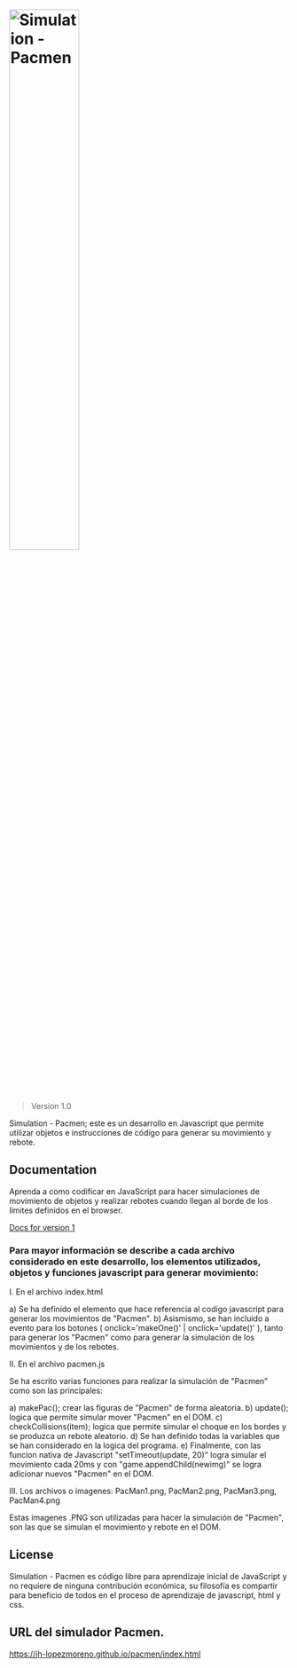 <h1><img src="" alt="Simulation - Pacmen" width="50%"></h1>

> Version 1.0

Simulation - Pacmen; este es un desarrollo en Javascript que permite utilizar objetos e instrucciones de código para generar su movimiento y rebote.

## Documentation

Aprenda a como codificar en JavaScript para hacer simulaciones de movimiento de objetos y realizar rebotes cuando llegan al borde de los limites definidos en el browser.

[Docs for version 1](https://jh-lopezmoreno.github.io/pacmen/docs)

### Para mayor información se describe a cada archivo considerado en este desarrollo, los elementos utilizados, objetos y funciones javascript para generar movimiento:

I. En el archivo index.html
   
   a) Se ha definido el elemento que hace referencia al codigo javascript para generar los movimientos de "Pacmen".
   b) Asismismo, se han incluido a evento para los botones ( onclick='makeOne()' | onclick='update()' ), tanto para generar los "Pacmen" como para generar 
      la simulación de los movimientos y de los rebotes.

II. En el archivo pacmen.js
   
   Se ha escrito varias funciones para realizar la simulación de "Pacmen" como son las principales:

   a) makePac(); crear las figuras de "Pacmen" de forma aleatoria.
   b) update(); logica que permite simular mover "Pacmen" en el DOM.
   c) checkCollisions(item); logica que permite simular el choque en los bordes y se produzca un rebote aleatorio.
   d) Se han definido todas la variables que se han considerado en la logica del programa.
   e) Finalmente, con las funcion nativa de Javascript "setTimeout(update, 20)" logra simular el movimiento cada 20ms y con "game.appendChild(newimg)" 
      se logra adicionar nuevos "Pacmen" en el DOM.

III. Los archivos o imagenes: PacMan1.png, PacMan2.png, PacMan3.png, PacMan4.png
   
   Estas imagenes .PNG son utilizadas para hacer la simulación de "Pacmen", son las que se simulan el movimiento y rebote en el DOM. 

## License

Simulation - Pacmen es código libre para aprendizaje inicial de JavaScript y no requiere de ninguna contribución económica, su filosofía es compartir para beneficio de todos en el proceso de aprendizaje de javascript, html y css.

## URL del simulador Pacmen.

https://jh-lopezmoreno.github.io/pacmen/index.html
